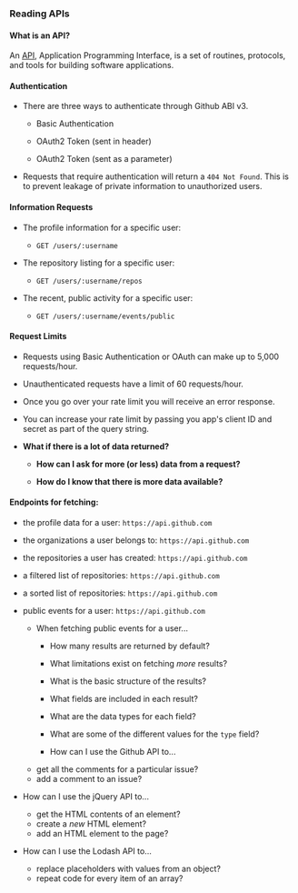 ### Reading APIs

#### What is an API?

An [API](http://en.wikipedia.org/wiki/Application_programming_interface), Application Programming Interface, is a set of routines, protocols, and tools for building software applications.

#### Authentication

* There are three ways to authenticate through Github ABI v3.

  * Basic Authentication

  * OAuth2 Token (sent in header)

  * OAuth2 Token (sent as a parameter)

* Requests that require authentication will return a `404 Not Found`. This is to prevent leakage of private information to unauthorized users.

#### Information Requests

* The profile information for a specific user:

  * `GET /users/:username`

* The repository listing for a specific user:

  * `GET /users/:username/repos`

* The recent, public activity for a specific user:

  * `GET /users/:username/events/public`

#### Request Limits

* Requests using Basic Authentication or OAuth can make up to 5,000 requests/hour.

* Unauthenticated requests have a limit of 60 requests/hour.

* Once you go over your rate limit you will receive an error response.

* You can increase your rate limit by passing you app's client ID and secret as part of the query string.



* **What if there is a lot of data returned?**

  * **How can I ask for more (or less) data from a request?**

  * **How do I know that there is more data available?**

#### Endpoints for fetching:

* the profile data for a user: `https://api.github.com`

* the organizations a user belongs to: `https://api.github.com`
* the repositories a user has created: `https://api.github.com`
* a filtered list of repositories: `https://api.github.com`
* a sorted list of repositories: `https://api.github.com`
* public events for a user: `https://api.github.com`


  * When fetching public events for a user...
    * How many results are returned by default?
    * What limitations exist on fetching _more_ results?
    * What is the basic structure of the results?
    * What fields are included in each result?
    * What are the data types for each field?
    * What are some of the different values for the `type` field?

    * How can I use the Github API to...
  * get all the comments for a particular issue?
  * add a comment to an issue?
* How can I use the jQuery API to...
  * get the HTML contents of an element?
  * create a _new_ HTML element?
  * add an HTML element to the page?
* How can I use the Lodash API to...
  * replace placeholders with values from an object?
  * repeat code for every item of an array?
